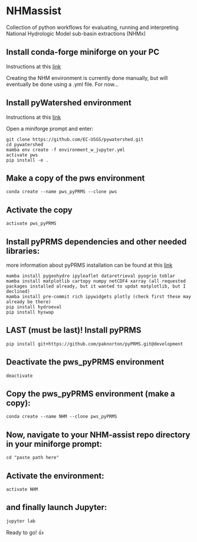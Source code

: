 # NHMassist
Collection of python workflows for evaluating, running and interpreting National Hydrologic Model sub-basin extractions (NHMx)

## Install conda-forge miniforge on your PC
Instructions at this [link](https://github.com/conda-forge/miniforge)

Creating the NHM environment is currently done manually, but will eventually be done using a .yml file. For now...

## Install pyWatershed environment

Instructions at this [link](https://github.com/EC-USGS/pywatershed)

Open a miniforge prompt and enter:
```
git clone https://github.com/EC-USGS/pywatershed.git
cd pywatershed
mamba env create -f environment_w_jupyter.yml
activate pws
pip install -e .
```

## Make a copy of the pws environment
```
conda create --name pws_pyPRMS --clone pws
```
## Activate the copy
```
activate pws_pyPRMS
```

## Install pyPRMS dependencies and other needed libraries:
more information about pyPRMS installation can be found at this [link](https://github.com/paknorton/pyPRMS)
```
mamba install pygeohydro ipyleaflet dataretrieval pyogrio toblar
mamba install matplotlib cartopy numpy netCDF4 xarray (all requested packages installed already, but it wanted to updat matplotlib, but I declined)
mamba install pre-commit rich ipywidgets plotly (check first these may already be there)
pip install hydroeval
pip install hyswap
```
	
## LAST (must be last)! Install pyPRMS
```
pip install git+https://github.com/paknorton/pyPRMS.git@development
```

## Deactivate the pws_pyPRMS environment
```
deactivate
```

## Copy the pws_pyPRMS environment (make a copy):
```
conda create --name NHM --clone pws_pyPRMS
```


## Now, navigate to your NHM-assist repo directory in your miniforge prompt:
```
cd "paste path here"
```

## Activate the environment:
```
activate NHM
```

## and finally launch Jupyter:
```
jupyter lab
```
Ready to go! :+1:
